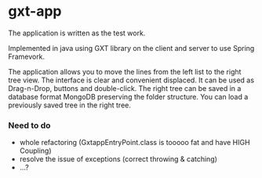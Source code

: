 # gxt-app

The application is written as the test work.

Implemented in java using GXT library on the client and server to use Spring Framevork.

The application allows you to move the lines from the left list to the right tree view.
The interface is clear and convenient displaced. It can be used as Drag-n-Drop, buttons and double-click.
The right tree can be saved in a database format MongoDB preserving the folder structure. You can load a previously saved tree in the right tree.

### Need to do 
- whole refactoring (GxtappEntryPoint.class is tooooo fat and have HIGH Coupling)
- resolve the issue of exceptions (correct throwing & catching)
- ...?

